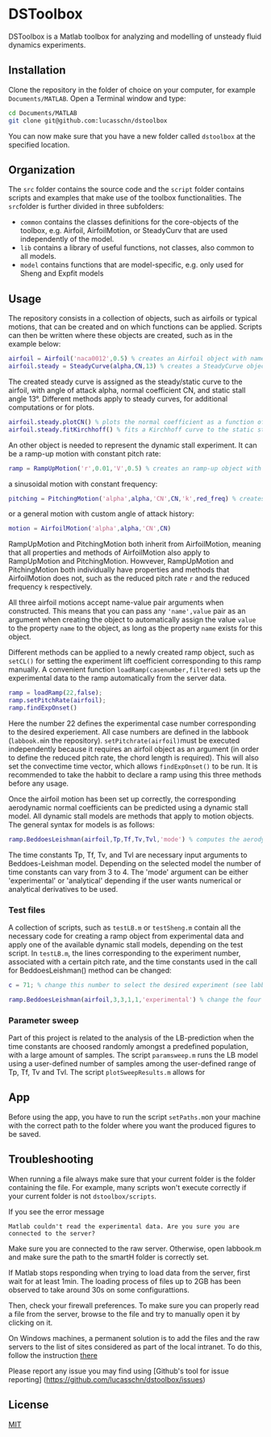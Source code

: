# DSToolbox

DSToolbox is a Matlab toolbox for analyzing and modelling of unsteady fluid dynamics experiments.

## Installation

Clone the repository in the folder of choice on your computer, for example `Documents/MATLAB`. Open a Terminal window and type:

```bash
cd Documents/MATLAB
git clone git@github.com:lucasschn/dstoolbox
```
You can now make sure that you have a new folder called `dstoolbox` at the specified location. 

## Organization 

The `src` folder contains the source code and the `script` folder contains scripts and examples that make use of the toolbox functionalities. The `src`folder is further divided in three subfolders: 
- `common` contains the classes definitions for the core-objects of the toolbox, e.g. Airfoil, AirfoilMotion, or SteadyCurv that are used independently of the model. 
- `lib` contains a library of useful functions, not classes, also common to all models.
- `model` contains functions that are model-specific, e.g. only used for Sheng and Expfit models


## Usage

The repository consists in a collection of objects, such as airfoils or typical motions, that can be created and on which functions can be applied. Scripts can then be written where these objects are created, such as in the example below: 

```matlab
airfoil = Airfoil('naca0012',0.5) % creates an Airfoil object with name naca0012 and 0.5m chord length
airfoil.steady = SteadyCurve(alpha,CN,13) % creates a SteadyCurve object
```
The created steady curve is assigned as the steady/static curve to the airfoil, with angle of attack alpha, normal coefficient CN, and static stall angle 13°. Different methods apply to steady curves, for additional computations or for plots. 

```matlab
airfoil.steady.plotCN() % plots the normal coefficient as a function of the AoA
airfoil.steady.fitKirchhoff() % fits a Kirchhoff curve to the static stall curve
```

An other object is needed to represent the dynamic stall experiment. It can be a ramp-up motion with constant pitch rate: 

```matlab
ramp = RampUpMotion('r',0.01,'V',0.5) % creates an ramp-up object with reduced pitch rate 0.01 and incoming flow velocity 0.5m/s.
```

a sinusoidal motion with constant frequency:
```matlab
pitching = PitchingMotion('alpha',alpha,'CN',CN,'k',red_freq) % creates a pitching motion object with angle of attack vector alpha, normal coefficient CN and reduced frequency red_freq.
```

or a general motion with custom angle of attack history:

```matlab
motion = AirfoilMotion('alpha',alpha,'CN',CN)
```
RampUpMotion and PitchingMotion both inherit from AirfoilMotion, meaning that all properties and methods of AirfoilMotion also apply to RampUpMotion and PitchingMotion. Howvever, RampUpMotion and PitchingMotion both individually have properties and methods that AirfoilMotion does not, such as the reduced pitch rate `r` and the reduced frequency `k` respectively. 

All three airfoil motions accept name-value pair arguments when constructed. This means that you can pass any `'name',value` pair as an argument when creating the object to automatically assign the value `value` to the property `name` to the object, as long as the property `name` exists for this object. 

Different methods can be applied to a newly created ramp object, such as `setCL()` for setting the experiment lift coefficient corresponding to this ramp manually. A convenient function `loadRamp(casenumber,filtered)` sets up the experimental data to the ramp automatically from the server data. 

```matlab
ramp = loadRamp(22,false);
ramp.setPitchRate(airfoil);
ramp.findExpOnset()
```

Here the number 22 defines the experimental case number corresponding to the desired experiement. All case numbers are defined in the labbook (`labbook.m`in the repository). `setPitchrate(airfoil)`must be executed independently because it requires an airfoil object as an argument (in order to define the reduced pitch rate, the chord length is required). This will also set the convectime time vector, which allows `findExpOnset()` to be run. It is recommended to take the habbit to declare a ramp using this three methods before any usage. 

Once the airfoil motion has been set up correctly, the corresponding aerodynamic normal coefficients can be predicted using a dynamic stall model. All dynamic stall models are methods that apply to motion objects. The general syntax for models is as follows: 

```matlab
ramp.BeddoesLeishman(airfoil,Tp,Tf,Tv,Tvl,'mode') % computes the aerodynamic loading experienced by an airfoil object describing the motion described by ramp
```
The time constants Tp, Tf, Tv, and Tvl are necessary input arguments to Beddoes-Leishman model. Depending on the selected model the number of time constants can vary from 3 to 4. The 'mode' argument can be either 'experimental' or 'analytical' depending if the user wants numerical or analytical derivatives to be used. 

### Test files

A collection of scripts, such as `testLB.m` or `testSheng.m` contain all the necessary code for creating a ramp object from experimental data and apply one of the available dynamic stall models, depending on the test script. In `testLB.m`, the lines corresponding to the experiment number, associated with a certain pitch rate, and the time constants used in the call for BeddoesLeishman() method can be changed: 

```matlab
c = 71; % change this number to select the desired experiment (see labbook)

ramp.BeddoesLeishman(airfoil,3,3,1,1,'experimental') % change the four numbers corresponding to Tp, Tf, Tv and Tvl respectively
```

### Parameter sweep

Part of this project is related to the analysis of the LB-prediction when the time constants are choosed randomly amongst a predefined population, with a large amount of samples. The script `paramsweep.m` runs the LB model using a user-defined number of samples among the user-defined range of Tp, Tf, Tv and Tvl. The script `plotSweepResults.m` allows for

## App

Before using the app, you have to run the script `setPaths.m`on your machine with the correct path to the folder where you want the produced figures to be saved.

## Troubleshooting

When running a file always make sure that your current folder is the folder containing the file. For example, many scripts won't execute correctly if your current folder is not `dstoolbox/scripts`.


If you see the error message

```
Matlab couldn't read the experimental data. Are you sure you are connected to the server?
```

Make sure you are connected to the raw server. Otherwise, open labbook.m and make sure the path to the smartH folder is correctly set. 


If Matlab stops responding when trying to load data from the server, first wait for at least 1min. The loading process of files up to 2GB has been observed to take around 30s on some configurattions. 

Then, check your firewall preferences. To make sure you can properly read a file from the server, browse to the file and try to manually open it by clicking on it. 

On Windows machines, a permanent solution is to add the files and the raw servers to the list of sites considered as part of the local intranet. To do this, follow the instruction [there](https://winraedorpers.com/fr/windows/1165-windows-fix-8220we-can8217t-verify-who-created-this-file8221-error.html)

Please report any issue you may find using [Github's tool for issue reporting] (https://github.com/lucasschn/dstoolbox/issues)

## License
[MIT](https://choosealicense.com/licenses/mit/)
